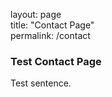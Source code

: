 layout: page  
title: "Contact Page"  
permalink: /contact  

### Test Contact Page  
Test sentence.
